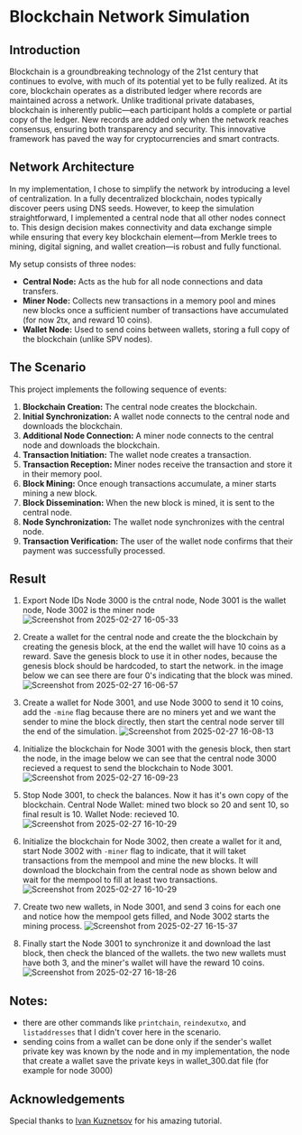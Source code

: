 # Blockchain Network Simulation

## Introduction

Blockchain is a groundbreaking technology of the 21st century that continues to evolve, with much of its potential yet to be fully realized. At its core, blockchain operates as a distributed ledger where records are maintained across a network. Unlike traditional private databases, blockchain is inherently public—each participant holds a complete or partial copy of the ledger. New records are added only when the network reaches consensus, ensuring both transparency and security. This innovative framework has paved the way for cryptocurrencies and smart contracts.

## Network Architecture

In my implementation, I chose to simplify the network by introducing a level of centralization. In a fully decentralized blockchain, nodes typically discover peers using DNS seeds. However, to keep the simulation straightforward, I implemented a central node that all other nodes connect to. This design decision makes connectivity and data exchange simple while ensuring that every key blockchain element—from Merkle trees to mining, digital signing, and wallet creation—is robust and fully functional.

My setup consists of three nodes:

- **Central Node:** Acts as the hub for all node connections and data transfers.
- **Miner Node:** Collects new transactions in a memory pool and mines new blocks once a sufficient number of transactions have accumulated (for now 2tx, and reward 10 coins).
- **Wallet Node:** Used to send coins between wallets, storing a full copy of the blockchain (unlike SPV nodes).

## The Scenario

This project implements the following sequence of events:

1. **Blockchain Creation:** The central node creates the blockchain.
2. **Initial Synchronization:** A wallet node connects to the central node and downloads the blockchain.
3. **Additional Node Connection:** A miner node connects to the central node and downloads the blockchain.
4. **Transaction Initiation:** The wallet node creates a transaction.
5. **Transaction Reception:** Miner nodes receive the transaction and store it in their memory pool.
6. **Block Mining:** Once enough transactions accumulate, a miner starts mining a new block.
7. **Block Dissemination:** When the new block is mined, it is sent to the central node.
8. **Node Synchronization:** The wallet node synchronizes with the central node.
9. **Transaction Verification:** The user of the wallet node confirms that their payment was successfully processed.

## Result

1. Export Node IDs
   Node 3000 is the cntral node, Node 3001 is the wallet node, Node 3002 is the miner node
   ![Screenshot from 2025-02-27 16-05-33](https://github.com/user-attachments/assets/f49d3b1f-1804-4590-b65b-443068327ca5)

2. Create a wallet for the central node and create the the blockchain by creating the genesis block, at the end the wallet will have 10 coins as a reward.
   Save the genesis block to use it in other nodes, because the genesis block should be hardcoded, to start the network.
   in the image below we can see there are four 0's indicating that the block was mined.
   ![Screenshot from 2025-02-27 16-06-57](https://github.com/user-attachments/assets/50dc8442-e5f6-496a-a157-2d3d2af65199)

3. Create a wallet for Node 3001, and use Node 3000 to send it 10 coins,
   add the `-mine` flag because there are no miners yet and we want the sender to mine the block directly,
   then start the central node server till the end of the simulation.
   ![Screenshot from 2025-02-27 16-08-13](https://github.com/user-attachments/assets/c9f3c738-c3e2-461c-b97c-6b1d82d8d28e)

4. Initialize the blockchain for Node 3001 with the genesis block, then start the node, in the image below we can see that the central node 3000 recieved a request to send the blockchain to Node 3001.
   ![Screenshot from 2025-02-27 16-09-23](https://github.com/user-attachments/assets/f263c447-863a-4062-ac5c-385a7768323f)

5. Stop Node 3001, to check the balances. Now it has it's own copy of the blockchain.
   Central Node Wallet: mined two block so 20 and sent 10, so final result is 10.
   Wallet Node: recieved 10.
   ![Screenshot from 2025-02-27 16-10-29](https://github.com/user-attachments/assets/914d39cb-67da-4b5a-aff9-8be414ae6b93)

6. Initialize the blockchain for Node 3002, then create a wallet for it and, start Node 3002 with `-miner` flag to indicate, that it will taket transactions from the mempool and mine the new blocks.
   It will download the blockchain from the central node as shown below and wait for the mempool to fill at least two transactions.
   ![Screenshot from 2025-02-27 16-10-29](https://github.com/user-attachments/assets/36bd8eb3-0569-43c5-84e3-b92281fa5088)

7. Create two new wallets, in Node 3001, and send 3 coins for each one and notice how the mempool gets filled, and Node 3002 starts the mining process.
   ![Screenshot from 2025-02-27 16-15-37](https://github.com/user-attachments/assets/9e284ab8-107e-496b-aa2a-6f53aa602047)

8. Finally start the Node 3001 to synchronize it and download the last block, then check the blanced of the wallets.
   the two new wallets must have both 3, and the miner's wallet will have the reward 10 coins.
   ![Screenshot from 2025-02-27 16-18-26](https://github.com/user-attachments/assets/c21552cd-9f80-4876-bdcc-97a3fe60051f)

## Notes:
- there are other commands like `printchain`, `reindexutxo`, and `listaddresses` that I didn't cover here in the scenario.
- sending coins from a wallet can be done only if the sender's wallet private key was known by the node and in my implementation, the node that create a wallet save the private keys in wallet_300.dat file (for example for node 3000)

## Acknowledgements

Special thanks to [Ivan Kuznetsov](https://github.com/jeiwan) for his amazing tutorial.   
